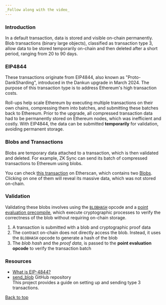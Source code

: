 ```yaml
---
_Follow along with the video_
---
```


<a name="top"></a>

### Introduction

In a default transaction, data is stored and visible on-chain permanently. Blob transactions (binary large objects), classified as transaction type 3, allow data to be stored temporarily on-chain and then deleted after a short period, ranging from 20 to 90 days.

### EIP4844

These transactions originate from EIP4844, also known as "Proto-DankSharding", introduced in the Dankun upgrade in March 2024. The purpose of this transaction type is to address Ethereum's high transaction costs.

Roll-ups help scale Ethereum by executing multiple transactions on their own chains, compressing them into batches, and submitting these batches back to Ethereum. Prior to the upgrade, all compressed transaction data had to be permanently stored on Ethereum nodes, which was inefficient and costly. With EIP4844, the data can be submitted **temporarily** for validation, avoiding permanent storage.

### Blobs and Transactions

Blobs are temporary data attached to a transaction, which is then validated and deleted. For example, ZK Sync can send its batch of compressed transactions to Ethereum using blobs.

You can check [this transaction](https://etherscan.io/tx/0x291351476ef62e83ed33fb385f998232b8577bd1af60eb3463ce5a9e77fc8666) on Etherscan, which contains two [Blobs](https://etherscan.io/tx/0x291351476ef62e83ed33fb385f998232b8577bd1af60eb3463ce5a9e77fc8666#blobs). Clicking on one of them will reveal its massive data, which was not stored on-chain.

### Validation

Validating these blobs involves using the [`BLOBHASH`](https://www.evm.codes/#49?fork=cancun) opcode and a [point evaluation precompile](https://www.evm.codes/precompiled#0x0a?fork=cancun), which execute cryptographic processes to verify the correctness of the blob without requiring on-chain storage.

1. A transaction is submitted with a blob and cryptographic proof data
2. The contract on-chain does not directly access the blob. Instead, it uses the `BLOBHASH` opcode to generate a hash of the blob
3. The _blob hash_ and the _proof data_, is passed to the **point evaluation opcode** to verify the transaction batch

### Resources

- [What is EIP-4844?](https://www.cyfrin.io/blog/what-is-eip-4844-proto-danksharding-and-blob-transactions)
- [send_blob](https://github.com/PatrickAlphaC/send_blob) GitHub repository  
  This project provides a guide on setting up and sending type 3 transactions.

[Back to top](#top)
